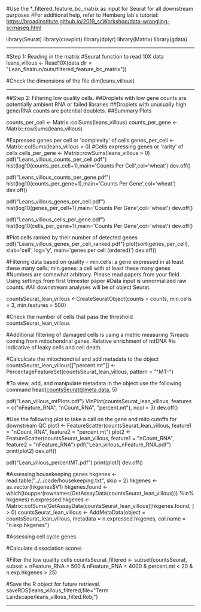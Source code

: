 #Use the *_filtered_feature_bc_matrix as input for Seurat for all downstream purposes
#For additional help, refer to Hemberg lab's tutorial: https://broadinstitute.github.io/2019_scWorkshop/data-wrangling-scrnaseq.html

library(Seurat)
library(cowplot)
library(dplyr)
library(Matrix)
library(gdata)

***********************************************************************************************************************************
#Step 1: Reading in the matrix
#Seurat function to read 10X data
leans_villous <- Read10X(data.dir = "Lean_finalrun/outs/filtered_feature_bc_matrix")) 


#Check the dimensions of the file
dim(leans_villous)

***********************************************************************************************************************************
##Step 2: Filtering low quality cells. 
##Droplets with low gene counts are potentially ambient RNA or failed libraries
##Droplets with unusually high gene/RNA counts are potential doublets.
##Summary Plots

counts_per_cell <- Matrix::colSums(leans_villous)
counts_per_gene <- Matrix::rowSums(leans_villous)

#Expressed genes per cell or 'complexity' of cells
genes_per_cell <- Matrix::colSums(leans_villous > 0)
#Cells expressing genes or 'rarity' of cells
cells_per_gene <- Matrix::rowSums(leans_villous > 0)
pdf("Leans_villous_counts_per_cell.pdf")
hist(log10(counts_per_cell+1),main='Counts Per Cell',col='wheat')
dev.off()

pdf("Leans_villous_counts_per_gene.pdf")
hist(log10(counts_per_gene+1),main='Counts Per Gene',col='wheat')
dev.off()

pdf("Leans_villous_genes_per_cell.pdf")
hist(log10(genes_per_cell+1),main='Counts Per Gene',col='wheat')
dev.off()

pdf("Leans_villous_cells_per_gene.pdf")
hist(log10(cells_per_gene+1),main='Counts Per Gene',col='wheat')
dev.off()

#Plot cells ranked by their number of detected genes
pdf("Leans_villous_genes_per_cell_ranked.pdf")
plot(sort(genes_per_cell), xlab='cell', log='y', main='genes per cell (ordered)')
dev.off()

#Filtering data based on quality - min.cells: a gene expressed in at least these many cells; min.genes: a cell with at least these many genes
#Numbers are somewhat arbitrary. Please read papers from your field. Using settings from first trimester paper
#Data input is unnormalized raw counts.
#All downstream analyses will be of object Seurat. 

countsSeurat_lean_villous <-CreateSeuratObject(counts = counts, min.cells = 3, min.features = 500)

#Check the number of cells that pass the threshold
countsSeurat_lean_villous

#Additional filtering of damaged cells is using a metric measuring %reads coming from mitochondrial genes. Relative enrichment of mtDNA
#is indicative of leaky cells and cell death.

#Calculcate the mitochondrial and add metadata to the object
countsSeurat_lean_villous[["percent.mt"]] <- PercentageFeatureSet(countsSeurat_lean_villous, pattern = "^MT-")

#To view, add, and manipulate metadata in the object use the following command
head(countsSeurat@meta.data, 5)

pdf("Lean_villous_mtPlots.pdf")
VlnPlot(countsSeurat_lean_villous, features = c("nFeature_RNA", "nCount_RNA", "percent.mt"), ncol = 3)
dev.off()

#Use the following plot to take a call on the gene and mito cutoffs for downstream QC
plot1 <- FeatureScatter(countsSeurat_lean_villous, feature1 = "nCount_RNA", feature2 = "percent.mt")
plot2 <- FeatureScatter(countsSeurat_lean_villous, feature1 = "nCount_RNA", feature2 = "nFeature_RNA")
pdf("Lean_villous_nFeature_RNA.pdf")
print(plot2)
dev.off()

pdf("Lean_villous_percentMT.pdf")
print(plot1)
dev.off()

#Assessing housekeeping genes
hkgenes <- read.table("../../code/housekeeping.txt", skip = 2)
hkgenes <- as.vector(hkgenes$V1)
hkgenes.found <- which(toupper(rownames(GetAssayData(countsSeurat_lean_villous))) %in% hkgenes)
n.expressed.hkgenes <- Matrix::colSums(GetAssayData(countsSeurat_lean_villous)[hkgenes.found, ] > 0)
countsSeurat_lean_villous <- AddMetaData(object = countsSeurat_lean_villous, metadata = n.expressed.hkgenes, col.name = "n.exp.hkgenes")

#Assessing cell cycle genes

#Calculate dissociation scores


#Filter the low quality cells
countsSeurat_filtered <- subset(countsSeurat, subset = nFeature_RNA > 500 & nFeature_RNA < 4000 & percent.mt < 20 & n.exp.hkgenes > 25)

#Save the R object for future retrieval.
saveRDS(leans_villous_filtered,file="Term Landscape/leans_villous_filted.Robj")

*************************************************************************************************************************************************
